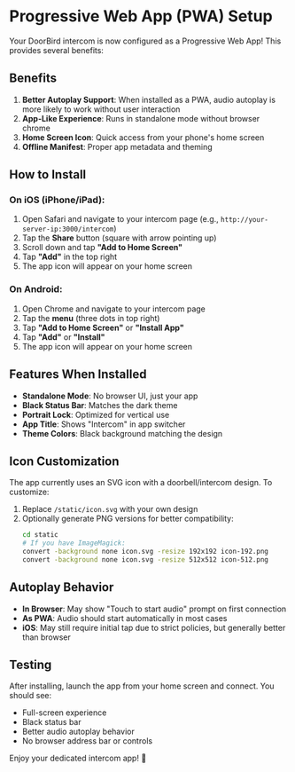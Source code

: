 # Progressive Web App (PWA) Setup

Your DoorBird intercom is now configured as a Progressive Web App! This provides several benefits:

## Benefits

1. **Better Autoplay Support**: When installed as a PWA, audio autoplay is more likely to work without user interaction
2. **App-Like Experience**: Runs in standalone mode without browser chrome
3. **Home Screen Icon**: Quick access from your phone's home screen
4. **Offline Manifest**: Proper app metadata and theming

## How to Install

### On iOS (iPhone/iPad):
1. Open Safari and navigate to your intercom page (e.g., `http://your-server-ip:3000/intercom`)
2. Tap the **Share** button (square with arrow pointing up)
3. Scroll down and tap **"Add to Home Screen"**
4. Tap **"Add"** in the top right
5. The app icon will appear on your home screen

### On Android:
1. Open Chrome and navigate to your intercom page
2. Tap the **menu** (three dots in top right)
3. Tap **"Add to Home Screen"** or **"Install App"**
4. Tap **"Add"** or **"Install"**
5. The app icon will appear on your home screen

## Features When Installed

- **Standalone Mode**: No browser UI, just your app
- **Black Status Bar**: Matches the dark theme
- **Portrait Lock**: Optimized for vertical use
- **App Title**: Shows "Intercom" in app switcher
- **Theme Colors**: Black background matching the design

## Icon Customization

The app currently uses an SVG icon with a doorbell/intercom design. To customize:

1. Replace `/static/icon.svg` with your own design
2. Optionally generate PNG versions for better compatibility:
   ```bash
   cd static
   # If you have ImageMagick:
   convert -background none icon.svg -resize 192x192 icon-192.png
   convert -background none icon.svg -resize 512x512 icon-512.png
   ```

## Autoplay Behavior

- **In Browser**: May show "Touch to start audio" prompt on first connection
- **As PWA**: Audio should start automatically in most cases
- **iOS**: May still require initial tap due to strict policies, but generally better than browser

## Testing

After installing, launch the app from your home screen and connect. You should see:
- Full-screen experience
- Black status bar
- Better audio autoplay behavior
- No browser address bar or controls

Enjoy your dedicated intercom app! 🎉


